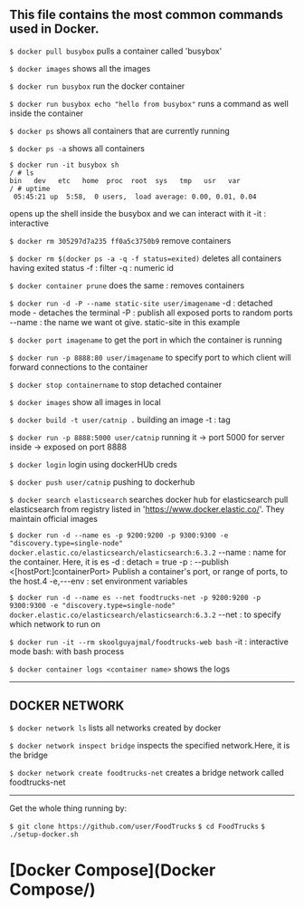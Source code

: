 ## This file contains the most common commands used in Docker.

`$ docker pull busybox`
    pulls a container called 'busybox' 

`$ docker images`
    shows all the images

`$ docker run busybox`
    run the docker container

`$ docker run busybox echo "hello from busybox"`
    runs a command as well inside the container

`$ docker ps`
    shows all containers that are currently running

`$ docker ps -a`
    shows all containers

```
$ docker run -it busybox sh
/ # ls
bin   dev   etc   home  proc  root  sys   tmp   usr   var
/ # uptime
 05:45:21 up  5:58,  0 users,  load average: 0.00, 0.01, 0.04
```   
opens up the shell inside the busybox and we can interact with it
-it : interactive

`$ docker rm 305297d7a235 ff0a5c3750b9`
    remove containers

`$ docker rm $(docker ps -a -q -f status=exited)`
    deletes all containers having exited status
    -f : filter
    -q : numeric id

`$ docker container prune`
    does the same : removes containers

`$ docker run -d -P --name static-site user/imagename`
    -d : detached mode - detaches the terminal
    -P : publish all exposed ports to random ports
    --name : the name we want ot give. static-site in this example

`$ docker port imagename`
    to get the port in which the container is running

`$ docker run -p 8888:80 user/imagename`
    to specify port to which client will forward connections to the container

`$ docker stop containername`
    to stop detached container

`$ docker images`
    show all images in local

`$ docker build -t user/catnip .`
    building an image
    -t  : tag

`$ docker run -p 8888:5000 user/catnip`
    running it -> port 5000 for server inside -> exposed on port 8888

`$ docker login`
    login using dockerHUb creds

`$ docker push user/catnip`
    pushing to dockerhub

`$ docker search elasticsearch`
    searches docker hub for elasticsearch 
    pull elasticsearch from registry listed in 'https://www.docker.elastic.co/'. They maintain official images

`$ docker run -d --name es -p 9200:9200 -p 9300:9300 -e "discovery.type=single-node" docker.elastic.co/elasticsearch/elasticsearch:6.3.2`
    --name  :  name for the container. Here, it is es
    -d      :  detach = true
    -p      :  --publish <[hostPort:]containerPort>
                Publish a container's port, or range of ports, to the host.4
    -e,---env   :  set environment variables

`$ docker run -d --name es --net foodtrucks-net -p 9200:9200 -p 9300:9300 -e "discovery.type=single-node" docker.elastic.co/elasticsearch/elasticsearch:6.3.2`
    --net   : to specify which network to run on

`$ docker run -it --rm skoolguyajmal/foodtrucks-web bash`
    -it :  interactive mode
    bash:   with bash process
    
`$ docker container logs <container name>`
    shows the logs



____________________________________________________________________________________________________________________________________________
DOCKER NETWORK
--------------

`$ docker network ls`
    lists all networks created by docker

`$ docker network inspect bridge`
    inspects the specified network.Here, it is the bridge

`$ docker network create foodtrucks-net`
    creates a bridge network called foodtrucks-net

___________________________________________________________________________________________________________________________________________
Get the whole thing running by:

`$ git clone https://github.com/user/FoodTrucks`
`$ cd FoodTrucks`
`$ ./setup-docker.sh`

# [Docker Compose](Docker Compose/)